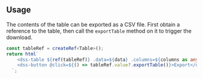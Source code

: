 ## Usage

The contents of the table can be exported as a CSV file.
First obtain a reference to the table, then call the `exportTable` method on it to trigger the download.

```ts
const tableRef = createRef<Table>();
return html`
    <dss-table ${ref(tableRef)} .data=${data} .columns=${columns as any} ></dss-table>
    <dss-button @click=${() => tableRef.value?.exportTable()}>Export</dss-button>
  `;
```